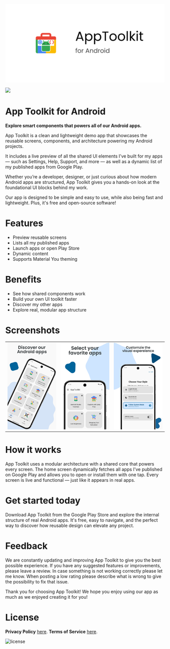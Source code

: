 ![App Toolkit for Android](/app/src/main/play/listings/en-US/graphics/feature-graphic/play_store_feature_graphic.png "App Toolkit for Android")

<a href="https://play.google.com/store/apps/details?id=com.d4rk.android.apps.apptoolkit"><img src="https://play.google.com/intl/en_us/badges/static/images/badges/en_badge_web_generic.png" height="70"></a>

App Toolkit for Android
==================

**Explore smart components that powers all of our Android apps.**

App Toolkit is a clean and lightweight demo app that showcases the reusable screens, components, and
architecture powering my Android projects.

It includes a live preview of all the shared UI elements I’ve built for my apps — such as Settings,
Help, Support, and more — as well as a dynamic list of my published apps from Google Play.

Whether you’re a developer, designer, or just curious about how modern Android apps are structured,
App Toolkit gives you a hands-on look at the foundational UI blocks behind my work.

Our app is designed to be simple and easy to use, while also being fast and lightweight. Plus, it's
free and open-source software!

# Features

- Preview reusable screens
- Lists all my published apps
- Launch apps or open Play Store
- Dynamic content
- Supports Material You theming

# Benefits

- See how shared components work
- Build your own UI toolkit faster
- Discover my other apps
- Explore real, modular app structure

# Screenshots

<!--suppress CheckImageSize -->
<table>
  <tr>
    <td><img src="/app/src/main/play/listings/en-US/graphics/phone-screenshots/1-screenshot_welcome.png" width="300" alt="Screenshot Welcome"></td>
    <td><img src="/app/src/main/play/listings/en-US/graphics/phone-screenshots/2-screenshot_apps.png" width="300" alt="Screenshot Apps"></td>
    <td><img src="/app/src/main/play/listings/en-US/graphics/phone-screenshots/3-screenshot_oboarding_theme.png" width="300" alt="Screenshot Onboarding Theme"></td>
  </tr>
</table>

# How it works

App Toolkit uses a modular architecture with a shared core that powers every screen. The home screen
dynamically fetches all apps I’ve published on Google Play and allows you to open or install them
with one tap. Every screen is live and functional — just like it appears in real apps.

# Get started today

Download App Toolkit from the Google Play Store and explore the internal structure of real Android
apps. It's free, easy to navigate, and the perfect way to discover how reusable design can elevate
any project.

# Feedback

We are constantly updating and improving App Toolkit to give you the best possible experience. If you
have any suggested features or improvements, please leave a review. In case something is not working
correctly please let me know. When posting a low rating please describe what is wrong to give the
possibility to fix that issue.

Thank you for choosing App Toolkit! We hope you enjoy using our app as much as we enjoyed creating it
for you!

# License

__Privacy Policy__ [here](https://mihaicristiancondrea.github.io/profile/#privacy-policy-apps).
__Terms of Service__ [here](https://mihaicristiancondrea.github.io/profile/#terms-of-service-apps).

![license](https://imgur.com/QQlcEVT.png)